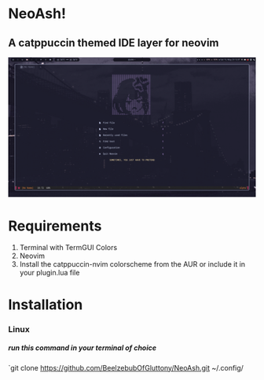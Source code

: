 # NeoAsh!
## A catppuccin themed IDE layer for neovim
![dashboard](https://github.com/BeelzebubOfGluttony/NeoAsh/blob/master/screenshot-2023-05-13_12:37:46.png)

# Requirements
1. Terminal with TermGUI Colors
2. Neovim
3. Install the catppuccin-nvim colorscheme from the AUR or include it in your plugin.lua file


# Installation 
### Linux
##### run this command in your terminal of choice
`git clone https://github.com/BeelzebubOfGluttony/NeoAsh.git ~/.config/
